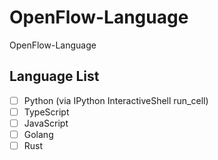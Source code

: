 # OpenFlow-Language
OpenFlow-Language


## Language List

- [ ] Python (via IPython InteractiveShell run_cell)
- [ ] TypeScript
- [ ] JavaScript
- [ ] Golang
- [ ] Rust
